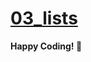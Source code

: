 # [03_lists](https://colab.research.google.com/drive/1E3tSIqY1lqAXp5vukXEqwSe0pmKCdPYM#scrollTo=0cbE4lE6Rhm4)


**Happy Coding! 🚀**
